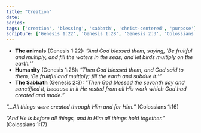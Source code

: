 ```yaml
---
title: "Creation"
date: 
series: 
tags: ['creation', 'blessing', 'sabbath', 'christ-centered', 'purpose']
scripture: ['Genesis 1:22', 'Genesis 1:28', 'Genesis 2:3', 'Colossians 1:16-17']
---
```


- **The animals** (Genesis 1:22): _“And God blessed them, saying, ‘Be fruitful and multiply, and fill the waters in the seas, and let birds multiply on the earth.’”_
- **Humanity** (Genesis 1:28): _“Then God blessed them, and God said to them, ‘Be fruitful and multiply; fill the earth and subdue it.’”_
- **The Sabbath** (Genesis 2:3): _“Then God blessed the seventh day and sanctified it, because in it He rested from all His work which God had created and made.”_


_“…All things were created through Him and for Him.”_ (Colossians 1:16)

_“And He is before all things, and in Him all things hold together.”_ (Colossians 1:17)